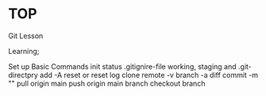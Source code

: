 # TOP
Git Lesson

Learning;

Set up
Basic Commands
	init
	status
	.gitignire-file
	working, staging and .git-directpry
	add -A
	reset or reset <filename>
	log
	clone
	remote -v
	branch -a
	diff
	commit -m ""
	pull origin main
	push origin main
	branch <branch-name>
	checkout <branch-name>
	branch

